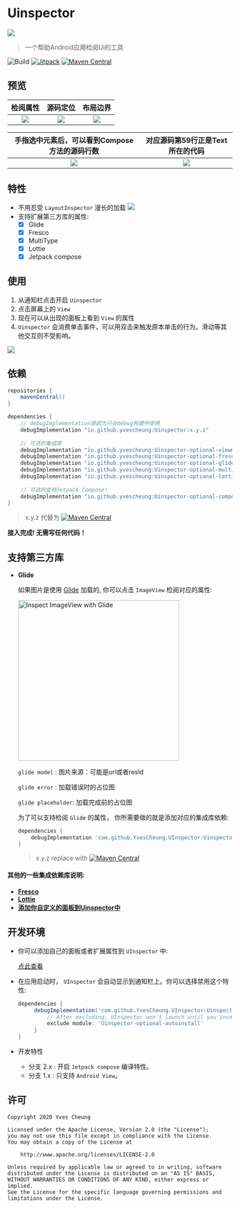 # Uinspector

![](https://raw.githubusercontent.com/YvesCheung/UInspector/2.x/art/uinspector.png)

> 一个帮助Android应用检阅Ui的工具


![Build](https://github.com/YvesCheung/UInspector/workflows/Build/badge.svg) [![Jitpack](https://jitpack.io/v/YvesCheung/UInspector.svg)](https://jitpack.io/#YvesCheung/UInspector) [![Maven Central](https://img.shields.io/maven-central/v/io.github.yvescheung/Uinspector.svg?label=Maven%20Central)](https://search.maven.org/search?q=g:%22io.github.yvescheung%22%20AND%20a:%22Uinspector%22)

## 预览

|检阅属性| 源码定位 | 布局边界 |
| :---: | :---: | :---: |
|![](https://raw.githubusercontent.com/YvesCheung/UInspector/2.x/art/properties_preview.jpeg)|![](https://raw.githubusercontent.com/YvesCheung/UInspector/2.x/art/hierarchy_preview_new.jpeg)|![](https://raw.githubusercontent.com/YvesCheung/UInspector/2.x/art/targets_preview_new.jpeg)


| 手指选中元素后，可以看到Compose方法的源码行数 | 对应源码第59行正是Text所在的代码 |
| :---: | :---: |
|![](https://raw.githubusercontent.com/YvesCheung/UInspector/2.x/art/inspectJetpackCompose.jpeg)|![](https://raw.githubusercontent.com/YvesCheung/UInspector/2.x/art/composeSourceCodeLineNumber.jpg)|

## 特性

- 不用忍受 `LayoutInspector` 漫长的加载
    ![](https://raw.githubusercontent.com/YvesCheung/UInspector/2.x/art/response_time.jpg)
- 支持扩展第三方库的属性:
  - [X] Glide
  - [X] Fresco
  - [x] MultiType
  - [X] Lottie
  - [X] Jetpack compose

## 使用 

1. 从通知栏点击开启 `Uinspector`
2. 点击屏幕上的 `View`
3. 现在可以从出现的面板上看到 `View` 的属性
4. `Uinspector` 会消费单击事件，可以用双击来触发原本单击的行为。滑动等其他交互则不受影响。

![](https://raw.githubusercontent.com/YvesCheung/UInspector/2.x/art/uinspector_preview.gif)

## 依赖

```groovy
repositories {
    mavenCentral()
}

dependencies {
    // debugImplementation是因为只在debug构建中使用
    debugImplementation "io.github.yvescheung:Uinspector:x.y.z"
    
    // 可选的集成库
    debugImplementation "io.github.yvescheung:Uinspector-optional-viewmodel:x.y.z"
    debugImplementation "io.github.yvescheung:Uinspector-optional-fresco:x.y.z"
    debugImplementation "io.github.yvescheung:Uinspector-optional-glide:x.y.z"
    debugImplementation "io.github.yvescheung:Uinspector-optional-multitype:x.y.z"
    debugImplementation "io.github.yvescheung:Uinspector-optional-lottie:x.y.z"
    
    // 可选的支持Jetpack Compose!
    debugImplementation "io.github.yvescheung:Uinspector-optional-compose:x.y.z"
}
```
> x.y.z 代替为 [![Maven Central](https://img.shields.io/maven-central/v/io.github.yvescheung/Uinspector.svg?label=Maven%20Central)](https://search.maven.org/search?q=g:%22io.github.yvescheung%22%20AND%20a:%22Uinspector%22)

**接入完成! 无需写任何代码！**

## 支持第三方库

- **Glide**

    如果图片是使用 [Glide](https://github.com/bumptech/glide) 加载的, 你可以点击 `ImageView` 检阅对应的属性:

    <img src="https://raw.githubusercontent.com/YvesCheung/UInspector/2.x/art/glide.jpg" alt="Inspect ImageView with Glide" width="360">



    `glide model` : 图片来源：可能是url或者resId

    `glide error` : 加载错误时的占位图

    `glide placeholder`: 加载完成前的占位图
    
    为了可以支持检阅 `Glide` 的属性， 你所需要做的就是添加对应的集成库依赖: 
    
    ```groovy
    dependencies {
        debugImplementation 'com.github.YvesCheung.UInspector:Uinspector-optional-glide:x.y.z'
    }
    ```

    > x.y.z replace with [![Maven Central](https://img.shields.io/maven-central/v/io.github.yvescheung/Uinspector.svg?label=Maven%20Central)](https://search.maven.org/search?q=g:%22io.github.yvescheung%22%20AND%20a:%22Uinspector%22)

#### 其他的一些集成依赖库说明:

- [**Fresco**](https://github.com/YvesCheung/UInspector/blob/2.x/docs/uinspector-optional-fresco.md)
- [**Lottie**](https://github.com/YvesCheung/UInspector/blob/2.x/docs/uinspector-optional-lottie.md)
- [**添加你自定义的面板到Uinspector中**](https://github.com/YvesCheung/UInspector/blob/2.x/docs/uinspector-optional-custom-view.md) 

## 开发环境

- 你可以添加自己的面板或者扩展属性到 `UInspector` 中:

    [点此查看](https://github.com/YvesCheung/UInspector/blob/2.x/docs/uinspector-optional-custom-panel.md)

- 在应用启动时， `UInspector` 会自动显示到通知栏上。你可以选择禁用这个特性:

    ```groovy
    dependencies {
         debugImplementation('com.github.YvesCheung.UInspector:Uinspector:x.y.z') {
             // After excluding, UInspector won't launch until you invoke it's `create` method!
             exclude module: 'Uinspector-optional-autoinstall'
         }
    }
    ```
  
- 开发特性
    
    * 分支 2.x : 开启 `Jetpack compose` 编译特性。
    * 分支 1.x : 只支持 `Android View`。


## 许可

	Copyright 2020 Yves Cheung
	
   	Licensed under the Apache License, Version 2.0 (the "License");
   	you may not use this file except in compliance with the License.
   	You may obtain a copy of the License at

       	http://www.apache.org/licenses/LICENSE-2.0

   	Unless required by applicable law or agreed to in writing, software
   	distributed under the License is distributed on an "AS IS" BASIS,
   	WITHOUT WARRANTIES OR CONDITIONS OF ANY KIND, either express or implied.
   	See the License for the specific language governing permissions and
   	limitations under the License.
